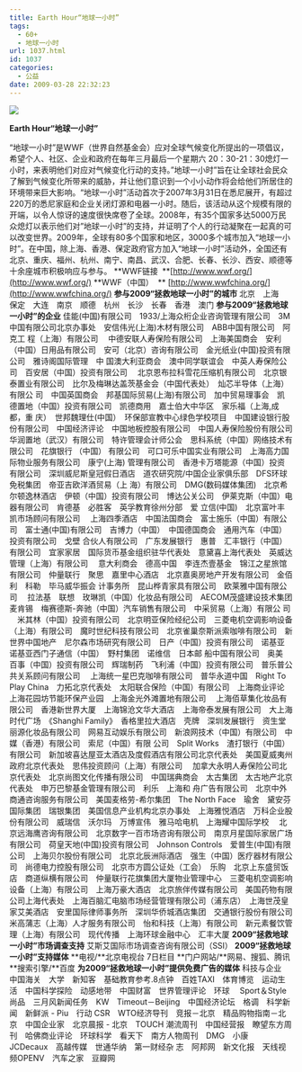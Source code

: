 ```yaml
---
title: Earth Hour“地球一小时”
tags:
  - 60+
  - 地球一小时
url: 1037.html
id: 1037
categories:
  - 公益
date: 2009-03-28 22:32:23
---
```


![](http://photo.guolaijie.com/rooufer/attachments/month_0903/j2009329152657.jpg)

**Earth Hour“地球一小时”**

“地球一小时”是WWF（世界自然基金会）应对全球气候变化所提出的一项倡议，希望个人、社区、企业和政府在每年三月最后一个星期六 20：30-21：30熄灯一小时，来表明他们对应对气候变化行动的支持。”地球一小时”旨在让全球社会民众了解到气候变化所带来的威胁，并让他们意识到一个小小动作将会给他们所居住的环境带来巨大影响。“地球一小时”活动首次于2007年3月31日在悉尼展开，有超过220万的悉尼家庭和企业关闭灯源和电器一小时。随后，该活动从这个规模有限的开端，以令人惊讶的速度很快席卷了全球。2008年，有35个国家多达5000万民众熄灯以表示他们对”地球一小时”的支持，并证明了个人的行动凝聚在一起真的可以改变世界。2009年，全球有80多个国家和地区，3000多个城市加入“地球一小时”。在中国，除上海、香港、保定政府官方加入“地球一小时”活动外，全国还有北京、重庆、福州、杭州、南宁、南昌、武汉、合肥、长春、长沙、西安、顺德等十余座城市积极响应与参与。 **WWF链接  **[http://www.wwf.org/](http://www.wwf.org/) **WWF（中国）  ** [http://www.wwfchina.org/](http://www.wwfchina.org/) **参与2009“拯救地球一小时”的城市** 北京　上海　保定　大连　南京　顺德　杭州　长沙　长春　香港　澳门 **参与2009“拯救地球一小时”的企业** 佳能(中国)有限公司　1933/上海众桁企业咨询管理有限公司　3M中国有限公司北京办事处　安信伟光(上海)木材有限公司　ABB中国有限公司　阿克工 程（上海）有限公司 　中德安联人寿保险有限公司　上海美国商会　安利（中国）日用品有限公司　安可（北京）咨询有限公司　金光纸业(中国)投资有限公司　雅诗阁国际管理　中 国澳大利亚商会　澳中同学联谊会　中英人寿保险公司　百安居（中国）投资有限公司 　北京恩布拉科雪花压缩机有限公司　北京银泰置业有限公司　比尔及梅琳达盖茨基金会（中国代表处）　灿芯半导体（上海）有限公 司　中国英国商会　邦基国际贸易(上海)有限公司　加中贸易理事会　凯德置地（中国）投资有限公司　凯德商用　嘉士伯大中华区　家乐福（上海,成都，重 庆）　世邦魏理仕(中国）　环保部宣教中心绿色学校项目　中国建设银行股份有限公司　中国经济评论　中国地板控股有限公司　中国人寿保险股份有限公司　华润置地（武汉）有限公司　特许管理会计师公会　思科系统（中国）网络技术有限公司　花旗银行 （中国） 有限公司　可口可乐中国实业有限公司　上海高力国际物业服务有限公司　康宁(上海) 管理有限公司　香港卡万塔能源（中国）投资有限公司　深圳威尼斯皇冠假日酒店　道农研究院/中国企业家俱乐部　DFS环球免税集团　帝亚吉欧洋酒贸易（上 海）有限公司　DMG(数码媒体集团)　北京希尔顿逸林酒店　伊顿（中国）投资有限公司　博达公关公司　伊莱克斯（中国）电器有限公司　肯德基　必胜客　英孚教育徐州分部　爱 立信(中国)　北京富叶丰凯市场顾问有限公司 　上海四季酒店　中国法国商会　富士施乐（中国）有限公司　富士通(中国)有限公司　吉博力（中国）　中国德国商会　通用汽车（中国）投资有限公司　戈壁 合伙人有限公司　广东发展银行　惠普　汇丰银行（中国）有限公司　宜家家居　国际货币基金组织驻华代表处　意黛喜上海代表处　英威达管理（上海）有限公司 　意大利商会　德高中国　李连杰壹基金　锦江之星旅馆有限公司　仲量联行　聚思　嘉里中心酒店　北京嘉奥房地产开发有限公司　金佰利　科勒　毕马威华振会 计事务所　昆山桦青家具有限公司　欧莱雅中国有限公司 　拉法基　联想　玫琳凯（中国）化妆品有限公司　AECOM茂盛建设技术集团　麦肯锡　梅赛德斯-奔驰（中国）汽车销售有限公司　中采贸易（上海）有限公 司 　米其林（中国）投资有限公司　北京明亚保险经纪公司　三菱电机空调影响设备（上海）有限公司　魔时世纪科技有限公司　北京雀巢奈斯派索咖啡有限公司　新世界中国地产　尼尔森市场研究有限公司　日产（中国）投资有限公司　诺基亚　诺基亚西门子通信（中国）　野村集团　诺维信　日本邮 船中国有限公司　奥美　百事（中国）投资有限公司　辉瑞制药　飞利浦（中国）投资有限公司　普乐普公共关系顾问有限公司 　上海统一星巴克咖啡有限公司　普华永道中国　Right To Play China　力拓北京代表处　太阳联合保险（中国）有限公司　上海商业评论　上海花园坊节能环保产业园　上海金光外滩置地有限公司 　上海佰草集化妆品有限公司　香港新世界大厦　上海锦沧文华大酒店　上海帝泰发展有限公司　大上海时代广场　《Shanghi Family》　香格里拉大酒店　壳牌　深圳发展银行　资生堂丽源化妆品有限公司　网易互动娱乐有限公司　新浪网技术（中国）有限公司　中媒（香港）有限公司　索尼（中国）有限 公司　Split Works　渣打银行（中国）有限公司　新加坡喜达屋亚太酒店及度假酒店有限公司北京代表处　美国夏威夷州政府北京代表处　思伟投资顾问（上海）有限公司 　加拿大永明人寿保险公司北京代表处　北京尚图文化传播有限公司　中国瑞典商会　太古集团　太古地产北京代表处　申万巴黎基金管理有限公司　利乐　上海和 舟广告有限公司　北京中外商通咨询服务有限公司　美国麦格劳-希尔集团　The North Face　瑜舍　黛安芬国际集团　瑞银集团　美国信息产业机构北京办事处　上海雅悦酒店　万科企业股份有限公司　威瑞信　沃尔玛　万博宣伟　雅马哈电机　上海耀中国际学校 　北京远海鹰咨询有限公司　北京数字一百市场咨询有限公司　南京月星国际家居广场有限公司　荷皇天地(中国)投资有限公司　Johnson Controls　爱普生(中国)有限公司　上海贝尔股份有限公司　北京北辰洲际酒店　强生（中国）医疗器材有限公司　尚德电力控股有限公司　北京市方圆公证处（工会）　乐购　北京上东盛贸饭店　商道纵横有限公司　仲量联行花旗集团大厦物业管理中心　三菱电机空调影响设备（上海）有限公司　上海万豪大酒店　北京旅伴传媒有限公司　美国药物有限公司上海代表处　上海百脑汇电脑市场经营管理有限公司（浦东店）　上海世茂皇家艾美酒店　安里国际律师事务所　深圳华侨城酒店集团　交通银行股份有限公司　米高蒲志（上海）人才服务有限公司　怡和科技（上海）有限公司　新元素餐饮管理（上海）有限公司　现代传播　上海环球金融中心　汇丰大厦 **2009“拯救地球一小时”市场调查支持** 艾斯艾国际市场调查咨询有限公司（SSI） **2009“拯救地球一小时”支持媒体** **电视/**北京电视台 7日栏目 **门户网站/**网易、搜狐、腾讯 **搜索引擎/**百度 **为2009“拯救地球一小时”提供免费广告的媒体** 科技与企业　中国海关　大学　新知客　基础教育参考.8点钟　百姓TAXI　体育博览　运动生活　中国科学探险　动感地带　中国财富　世界管理评论　环球 　Sport＆Style尚品　三月风新闻任务　KW　Timeout－Beijing　中国经济论坛　格调　科学新闻　新鲜派 - Piu　行动 CSR　WTO经济导刊　竞报－北京　精品购物指南－北京　中国企业家　北京晨报 - 北京　TOUCH 潮流周刊　中国经营报　瞭望东方周刊　哈佛商业评论　环球科学　看天下　南方人物周刊　DMG　小康　JCDecaux　高越传媒　世通华纳　第一财经杂 志　阿邦网　新文化报　天线视频OPENV　汽车之家　豆瓣网